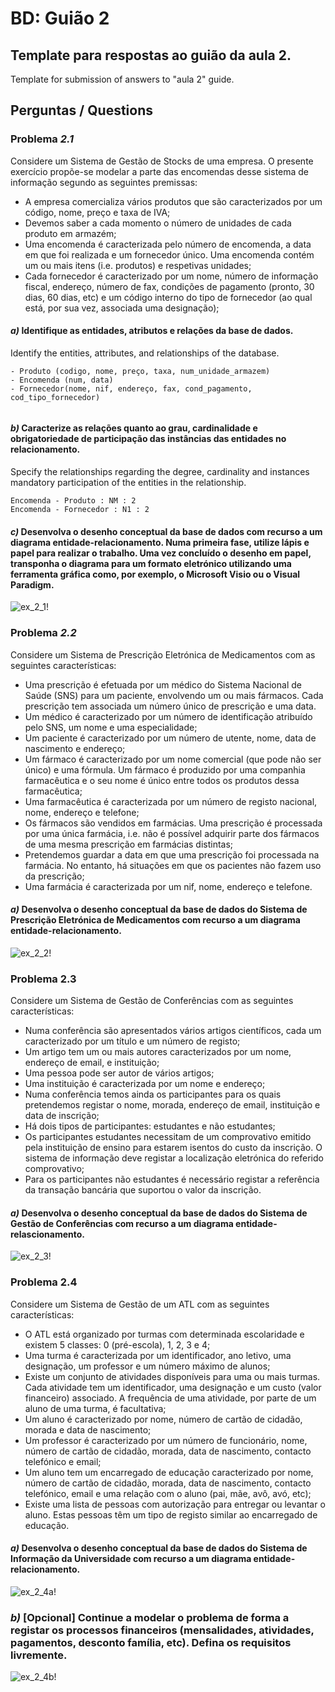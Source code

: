 # BD: Guião 2

## Template para respostas ao guião da aula 2.

Template for submission of answers to "aula 2" guide.

## Perguntas / Questions

### Problema _2.1_

Considere um Sistema de Gestão de Stocks de uma empresa. O presente exercício propõe-se modelar a parte das encomendas desse sistema de informação segundo as seguintes premissas:

- A empresa comercializa vários produtos que são caracterizados por um código, nome, preço e taxa de IVA;
- Devemos saber a cada momento o número de unidades de cada produto em armazém;
- Uma encomenda é caracterizada pelo número de encomenda, a data em que foi realizada e um fornecedor único. Uma encomenda contém um ou mais itens (i.e. produtos) e respetivas unidades;
- Cada fornecedor é caracterizado por um nome, número de informação fiscal, endereço, número de fax, condições de pagamento (pronto, 30 dias, 60 dias, etc) e um código interno do tipo de fornecedor (ao qual está, por sua vez, associada uma designação);

#### _a)_ Identifique as entidades, atributos e relações da base de dados.

Identify the entities, attributes, and relationships of the database.

```
- Produto (codigo, nome, preço, taxa, num_unidade_armazem)
- Encomenda (num, data)
- Fornecedor(nome, nif, endereço, fax, cond_pagamento, cod_tipo_fornecedor)


```

#### _b)_ Caracterize as relações quanto ao grau, cardinalidade e obrigatoriedade de participação das instâncias das entidades no relacionamento.

Specify the relationships regarding the degree, cardinality and instances mandatory participation of the entities in the relationship.

```
Encomenda - Produto : NM : 2 
Encomenda - Fornecedor : N1 : 2

```

#### _c)_ Desenvolva o desenho conceptual da base de dados com recurso a um diagrama entidade-relacionamento. Numa primeira fase, utilize lápis e papel para realizar o trabalho. Uma vez concluído o desenho em papel, transponha o diagrama para um formato eletrónico utilizando uma ferramenta gráfica como, por exemplo, o Microsoft Visio ou o Visual Paradigm.

![ex_2_1!](ex_2_1.png "AnImage or PDF file")

### Problema _2.2_

Considere um Sistema de Prescrição Eletrónica de Medicamentos com as seguintes características:

- Uma prescrição é efetuada por um médico do Sistema Nacional de Saúde (SNS) para um paciente, envolvendo um ou mais fármacos. Cada prescrição tem associada um número único de prescrição e uma data.
- Um médico é caracterizado por um número de identificação atribuído pelo SNS, um nome e uma especialidade;
- Um paciente é caracterizado por um número de utente, nome, data de nascimento e endereço;
- Um fármaco é caracterizado por um nome comercial (que pode não ser único) e uma fórmula. Um fármaco é produzido por uma companhia farmacêutica e o seu nome é único entre todos os produtos dessa farmacêutica;
- Uma farmacêutica é caracterizada por um número de registo nacional, nome, endereço e telefone;
- Os fármacos são vendidos em farmácias. Uma prescrição é processada por uma única farmácia, i.e. não é possível adquirir parte dos fármacos de uma mesma prescrição em farmácias distintas;
- Pretendemos guardar a data em que uma prescrição foi processada na farmácia. No entanto, há situações em que os pacientes não fazem uso da prescrição;
- Uma farmácia é caracterizada por um nif, nome, endereço e telefone.

#### _a)_ Desenvolva o desenho conceptual da base de dados do Sistema de Prescrição Eletrónica de Medicamentos com recurso a um diagrama entidade-relacionamento.

![ex_2_2!](ex_2_2.png "AnImage or PDF file")

### Problema 2.3

Considere um Sistema de Gestão de Conferências com as seguintes características:

- Numa conferência são apresentados vários artigos científicos, cada um caracterizado por um título e um número de registo;
- Um artigo tem um ou mais autores caracterizados por um nome, endereço de email, e instituição;
- Uma pessoa pode ser autor de vários artigos;
- Uma instituição é caracterizada por um nome e endereço;
- Numa conferência temos ainda os participantes para os quais pretendemos registar o nome, morada, endereço de email, instituição e data de inscrição;
- Há dois tipos de participantes: estudantes e não estudantes;
- Os participantes estudantes necessitam de um comprovativo emitido pela instituição de ensino para estarem isentos do custo da inscrição. O sistema de informação deve registar a localização eletrónica do referido comprovativo;
- Para os participantes não estudantes é necessário registar a referência da transação bancária que suportou o valor da inscrição.

#### _a)_ Desenvolva o desenho conceptual da base de dados do Sistema de Gestão de Conferências com recurso a um diagrama entidade-relascionamento.

![ex_2_3!](ex_2_3.png "AnImage or PDF file")

### Problema 2.4

Considere um Sistema de Gestão de um ATL com as seguintes características:

- O ATL está organizado por turmas com determinada escolaridade e existem 5 classes: 0 (pré-escola), 1, 2, 3 e 4;
- Uma turma é caracterizada por um identificador, ano letivo, uma designação, um professor e um número máximo de alunos;
- Existe um conjunto de atividades disponíveis para uma ou mais turmas. Cada atividade tem um identificador, uma designação e um custo (valor financeiro) associado. A frequência de uma atividade, por parte de um aluno de uma turma, é facultativa;
- Um aluno é caracterizado por nome, número de cartão de cidadão, morada e data de nascimento;
- Um professor é caracterizado por um número de funcionário, nome, número de cartão de cidadão, morada, data de nascimento, contacto telefónico e email;
- Um aluno tem um encarregado de educação caracterizado por nome, número de cartão de cidadão, morada, data de nascimento, contacto telefónico, email e uma relação com o aluno (pai, mãe, avô, avó, etc);
- Existe uma lista de pessoas com autorização para entregar ou levantar o aluno. Estas pessoas têm um tipo de registo similar ao encarregado de educação.

#### _a)_ Desenvolva o desenho conceptual da base de dados do Sistema de Informação da Universidade com recurso a um diagrama entidade-relacionamento.

![ex_2_4a!](ex_2_4a.png "AnImage or PDF file")

### _b)_ [Opcional] Continue a modelar o problema de forma a registar os processos financeiros (mensalidades, atividades, pagamentos, desconto família, etc). Defina os requisitos livremente.

![ex_2_4b!](ex_2_4b.png "AnImage or PDF file")
